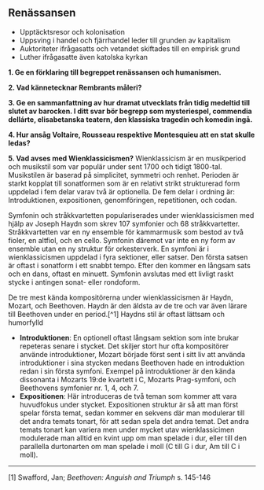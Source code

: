 ## Renässansen
- Upptäcktsresor och kolonisation
- Uppsving i handel och fjärrhandel leder till grunden av kapitalism
- Auktoriteter ifrågasatts och vetandet skiftades till en empirisk grund
- Luther ifrågasatte även katolska kyrkan





**1. Ge en förklaring till begreppet renässansen och humanismen.**

**2. Vad kännetecknar Rembrants måleri?**

**3. Ge en sammanfattning av hur dramat utvecklats från tidig medeltid till slutet av barocken. I ditt svar bör begrepp som mysteriespel, commendia dellárte, elisabetanska teatern, den klassiska tragedin och komedin ingå.**

**4. Hur ansåg Voltaire, Rousseau respektive Montesquieu att en stat skulle ledas?**

**5. Vad avses med Wienklassicismen?**
Wienklassicism är en musikperiod och musikstil som var populär under sent 1700 och tidigt 1800-tal. Musikstilen är baserad på simplicitet, symmetri och renhet. 
Perioden är starkt kopplat till sonatformen som är en relativt strikt strukturerad form  uppdelad i fem delar varav två är optionella. De fem delar i ordning är: Introduktionen, expositionen, genomföringen, repetitionen, och codan.

Symfonin och stråkkvartetten populariserades under wienklassicismen med hjälp av Joseph Haydn som skrev 107 symfonier och 68 stråkkvartetter. Stråkkvartetten var en ny ensemble för kammarmusik som bestod av två fioler, en altfiol, och en cello. Symfonin däremot var inte en ny form av ensemble utan en ny struktur för orkesterverk. En symfoni är i wienklassicismen uppdelad i fyra sektioner, eller satser. Den första satsen är oftast i sonatform i ett snabbt tempo. Efter den kommer en långsam sats och en dans, oftast en minuett. Symfonin avslutas med ett livligt raskt stycke i antingen sonat- eller rondoform.

De tre mest kända kompositörerna under wienklassicismen är Haydn, Mozart, och Beethoven. Haydn är den äldsta av de tre och var även lärare till Beethoven under en period.[^1] Haydns stil är oftast lättsam och humorfylld



- **Introduktionen**: En optionell oftast långsam sektion som inte brukar repeteras senare i stycket. Det skiljer stort hur ofta kompositörer använde introduktioner, Mozart började först sent i sitt liv att använda introduktioner i sina stycken medans Beethoven hade en introduktion redan i sin första symfoni. Exempel på introduktioner är den kända dissonanta i Mozarts 19:de kvartett i C, Mozarts Prag-symfoni, och Beethovens symfonier nr. 1, 4, och 7.
- **Expositionen**: Här introduceras de två teman som kommer att vara huvudfokus under stycket. Expositionen struktur är så att man först spelar första temat, sedan kommer en sekvens där man modulerar till det andra temats tonart, för att sedan spela det andra temat. Det andra temats tonart kan variera men under mycket utav wienklassicimen modulerade man alltid en kvint upp om man spelade i dur, eller till den parallella durtonarten om man spelade i moll (C till G i dur, Am till C i moll).

------
[1] Swafford, Jan; *Beethoven: Anguish and Triumph* s. 145-146
